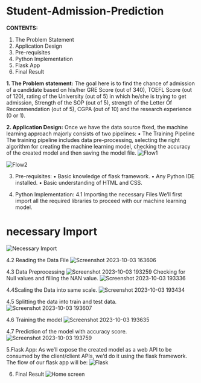 # Student-Admission-Prediction

**CONTENTS:**
1. The Problem Statement
2. Application Design
3. Pre-requisites
4. Python Implementation
5. Flask App
6. Final Result

**1. The Problem statement:**
The goal here is to find the chance of admission of a candidate based on his/her GRE Score (out of 340), TOEFL Score (out of 120), rating of the University (out of 5) in which he/she is trying to get admission,
Strength of the SOP (out of 5), strength of the Letter Of Recommendation (out of 5), CGPA (out of 10) and the research experience (0 or 1).

**2. Application Design:**
Once we have the data source fixed, the machine learning approach majorly consists of two pipelines:
• The Training Pipeline
The training pipeline includes data pre-processing, selecting the right algorithm for creating the machine learning model, checking the accuracy of the created model and then saving the model file. 
![Flow1](https://github.com/NiteshNepal/Student-Admission-Prediction/assets/110449990/ac9619bf-2595-4f8c-a60d-d924f770765f)

![Flow2](https://github.com/NiteshNepal/Student-Admission-Prediction/assets/110449990/cde3dcf0-af10-4df6-9902-1420247004d3)

3. Pre-requisites:
• Basic knowledge of flask framework.
• Any Python IDE installed.
• Basic understanding of HTML and CSS.

5. Python Implementation:
4.1 Importing the necessary Files
We’ll first import all the required libraries to proceed with our machine learning
model.
# necessary Import
![Necessary Import](https://github.com/NiteshNepal/Student-Admission-Prediction/assets/110449990/2492b339-59e9-4b32-ab67-5b535b451bf4)

4.2 Reading the Data File
![Screenshot 2023-10-03 163606](https://github.com/NiteshNepal/Student-Admission-Prediction/assets/110449990/d6ead65c-388b-4391-917c-eb48c1e84de4)

4.3 Data Preprocessing
![Screenshot 2023-10-03 193259](https://github.com/NiteshNepal/Student-Admission-Prediction/assets/110449990/5d76994e-7117-44be-ba47-40068f668a46)
Checking for Null values and filling the NAN value.
![Screenshot 2023-10-03 193336](https://github.com/NiteshNepal/Student-Admission-Prediction/assets/110449990/9b21c0ad-d0fc-447b-a433-bedf87c4d1ba)

4.4Scaling the Data into same scale.
![Screenshot 2023-10-03 193434](https://github.com/NiteshNepal/Student-Admission-Prediction/assets/110449990/2360dc71-161d-450b-a432-7ced681ba019)

4.5 Splitting the data into train and test data.
![Screenshot 2023-10-03 193607](https://github.com/NiteshNepal/Student-Admission-Prediction/assets/110449990/14b384c3-de72-41fd-8093-e9a43e7e9ec0)

4.6 Training the model
![Screenshot 2023-10-03 193635](https://github.com/NiteshNepal/Student-Admission-Prediction/assets/110449990/bd74e440-1bbc-43a9-b72f-cce77b097ca0)

4.7 Prediction of the model with accuracy score.
![Screenshot 2023-10-03 193759](https://github.com/NiteshNepal/Student-Admission-Prediction/assets/110449990/20e5c8d6-433b-4fda-ab2a-8129d4e25cb5)


5.Flask App:
As we’ll expose the created model as a web API to be consumed by the client/client APIs, we’d do it using the flask framework.
The flow of our flask app will be:
![Flask](https://github.com/NiteshNepal/Student-Admission-Prediction/assets/110449990/e4457d5f-28b8-41f9-85fe-107317e5a027)


6. Final Result
   ![Home screen](https://github.com/NiteshNepal/Student-Admission-Prediction/assets/110449990/29182c35-8fa1-4bbc-b3cd-62cbdc27d4fe)


